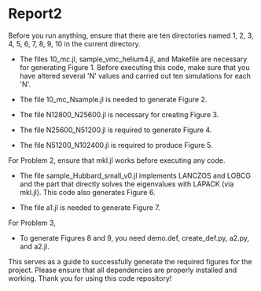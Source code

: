 # Report2

Before you run anything, ensure that there are ten directories named 1, 2, 3, 4, 5, 6, 7, 8, 9, 10 in the current directory.

- The files 10_mc.jl, sample_vmc_helium4.jl, and Makefile are necessary for generating Figure 1. Before executing this code, make sure that you have altered several 'N' values and carried out ten simulations for each 'N'. 

- The file 10_mc_Nsample.jl is needed to generate Figure 2.

- The file N12800_N25600.jl is necessary for creating Figure 3.

- The file N25600_N51200.jl is required to generate Figure 4.

- The file N51200_N102400.jl is required to produce Figure 5.

For Problem 2, ensure that mkl.jl works before executing any code.

- The file sample_Hubbard_small_v0.jl implements LANCZOS and LOBCG and the part that directly solves the eigenvalues with LAPACK (via mkl.jl). This code also generates Figure 6.

- The file a1.jl is needed to generate Figure 7.

For Problem 3,

- To generate Figures 8 and 9, you need demo.def, create_def.py, a2.py, and a2.jl.

This serves as a guide to successfully generate the required figures for the project. Please ensure that all dependencies are properly installed and working. Thank you for using this code repository!
